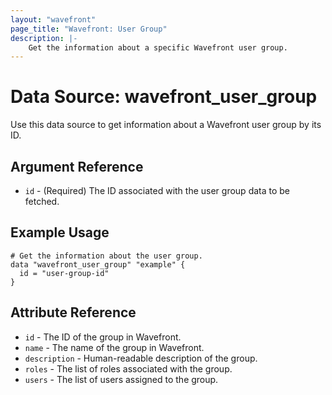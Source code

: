 ```yaml
---
layout: "wavefront"
page_title: "Wavefront: User Group"
description: |-
    Get the information about a specific Wavefront user group.
---
```


# Data Source: wavefront_user_group

Use this data source to get information about a Wavefront user group by its ID.

## Argument Reference

* `id` - (Required) The ID associated with the user group data to be fetched.

## Example Usage

```hcl
# Get the information about the user group.
data "wavefront_user_group" "example" {
  id = "user-group-id"
}
```

## Attribute Reference

* `id` - The ID of the group in Wavefront.
* `name` - The name of the group in Wavefront.
* `description` - Human-readable description of the group.
* `roles` - The list of roles associated with the group.
* `users` - The list of users assigned to the group.
